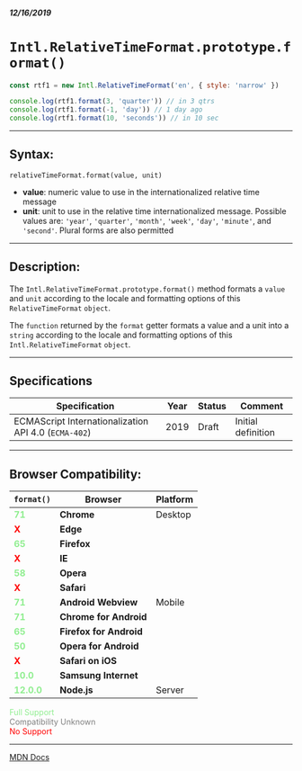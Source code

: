 ##### 12/16/2019
# `Intl.RelativeTimeFormat.prototype.format()`

```js
const rtf1 = new Intl.RelativeTimeFormat('en', { style: 'narrow' })

console.log(rtf1.format(3, 'quarter')) // in 3 qtrs
console.log(rtf1.format(-1, 'day')) // 1 day ago
console.log(rtf1.format(10, 'seconds')) // in 10 sec
```

---

## Syntax:
`relativeTimeFormat.format(value, unit)`

* **value**: numeric value to use in the internationalized relative time message
* **unit**: unit to use in the relative time internationalized message.  Possible values are:  `'year'`, `'quarter'`, `'month'`, `'week'`, `'day'`, `'minute'`, and `'second'`.  Plural forms are also permitted 

---

## Description:
The `Intl.RelativeTimeFormat.prototype.format()` method formats a `value` and `unit` according to the locale and formatting options of this `RelativeTimeFormat` `object`.

The `function` returned by the `format` getter formats a value and a unit into a `string` according to the locale and formatting options of this `Intl.RelativeTimeFormat` `object`. 

---

## Specifications
| Specification | Year | Status | Comment |
|---|---|---|---|
| ECMAScript Internationalization API 4.0 (`ECMA-402`) | 2019 | Draft | Initial definition |

---

## Browser Compatibility:
| `format()` | Browser | Platform |
|---|---|---|
| <span style="color: lightgreen">**71**</span> | **Chrome** | Desktop | 
| <span style="color: red">**X**</span> | **Edge** || 
| <span style="color: lightgreen">**65**</span> | **Firefox** || 
| <span style="color: red">**X**</span> | **IE** || 
| <span style="color: lightgreen">**58**</span> | **Opera** || 
| <span style="color: red">**X**</span> | **Safari** || 
| <span style="color: lightgreen">**71**</span> | **Android Webview** | Mobile | 
| <span style="color: lightgreen">**71**</span> | **Chrome for Android** || 
| <span style="color: lightgreen">**65**</span> | **Firefox for Android** || 
| <span style="color: lightgreen">**50**</span> | **Opera for Android** || 
| <span style="color: red">**X**</span> | **Safari on iOS** || 
| <span style="color: lightgreen">**10.0**</span> | **Samsung Internet** || 
| <span style="color: lightgreen">**12.0.0**</span> | **Node.js** | Server | 

<span style="color: lightgreen">Full Support</span>  
<span style="color: grey">Compatibility Unknown</span>  
<span style="color: red">No Support</span>

---

[MDN Docs](https://developer.mozilla.org/en-US/docs/Web/JavaScript/Reference/Global_Objects/RelativeTimeFormat/format)